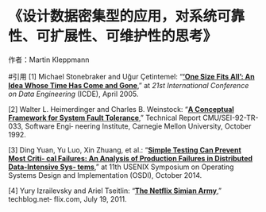 # 《设计数据密集型的应用，对系统可靠性、可扩展性、可维护性的思考》
作者：Martin Kleppmann

#引用
<a name="b1_c1_1"></a>
[1] Michael Stonebraker and Uğur Çetintemel: 
“[**‘One Size Fits All’: An Idea Whose Time Has Come and Gone**](http://citeseerx.ist.psu.edu/viewdoc/download?doi=10.1.1.68.9136&rep=rep1&type=pdf),” 
at *21st International Conference on Data Engineering* (ICDE), April 2005.

<a name="b1_c1_2"></a>
[2] Walter L. Heimerdinger and Charles B. Weinstock: 
“[**A Conceptual Framework for System Fault Tolerance**](https://www.sei.cmu.edu/reports/92tr033.pdf),” 
Technical Report CMU/SEI-92-TR-033, Software Engi‐ neering Institute, Carnegie Mellon University, October 1992.

<a name="b1_c1_3"></a>
[3] Ding Yuan, Yu Luo, Xin Zhuang, et al.: 
“[**Simple Testing Can Prevent Most Criti‐ cal Failures: An Analysis of Production Failures in Distributed Data-Intensive Sys‐ tems**](https://www.usenix.org/system/files/conference/osdi14/osdi14-paper-yuan.pdf),” 
at 11th USENIX Symposium on Operating Systems Design and Implementation (OSDI), October 2014.

<a name="b1_c1_4"></a>
[4] Yury Izrailevsky and Ariel Tseitlin: 
“[**The Netflix Simian Army**](http://techblog.netflix.com/2011/07/netflix-simian-army.html),” 
techblog.net‐ flix.com, July 19, 2011.
